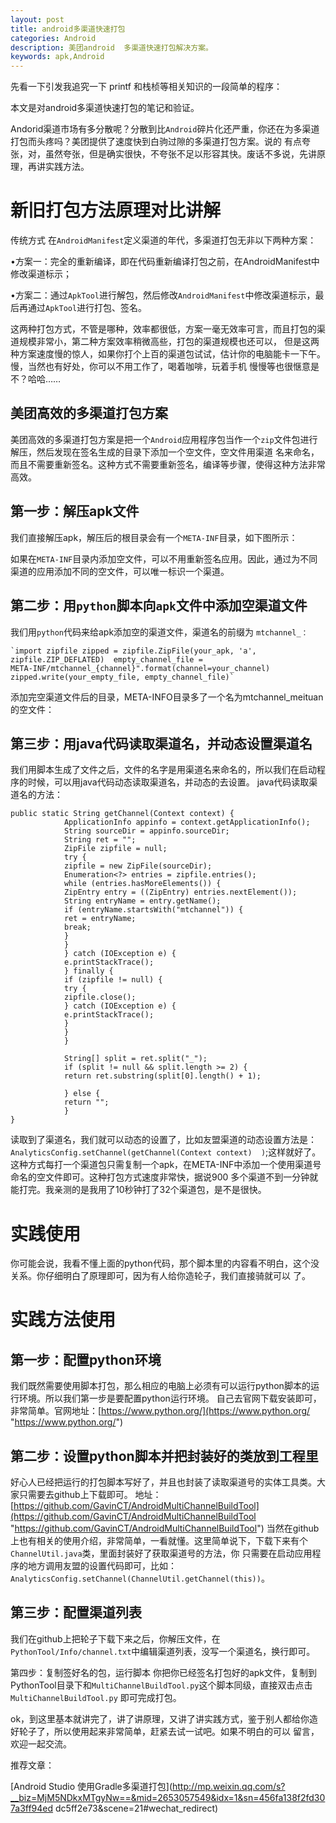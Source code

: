 ```yaml
---
layout: post
title: android多渠道快速打包
categories: Android
description: 美团android  多渠道快速打包解决方案。
keywords: apk,Android
---
```


先看一下引发我追究一下 printf 和栈桢等相关知识的一段简单的程序：

本文是对android多渠道快速打包的笔记和验证。


Andorid渠道市场有多分散呢？分散到比`Android`碎片化还严重，你还在为多渠道打包而头疼吗？美团提供了速度快到白驹过隙的多渠道打包方案。说的
有点夸张，对，虽然夸张，但是确实很快，不夸张不足以形容其快。废话不多说，先讲原理，再讲实践方法。


# 新旧打包方法原理对比讲解 

传统方式
在`AndroidManifest`定义渠道的年代，多渠道打包无非以下两种方案：

•方案一：完全的重新编译，即在代码重新编译打包之前，在AndroidManifest中修改渠道标示；


•方案二：通过`ApkTool`进行解包，然后修改`AndroidManifest`中修改渠道标示，最后再通过`ApkTool`进行打包、签名。


这两种打包方式，不管是哪种，效率都很低，方案一毫无效率可言，而且打包的渠道规模非常小，第二种方案效率稍微高些，打包的渠道规模也还可以，
但是这两种方案速度慢的惊人，如果你打个上百的渠道包试试，估计你的电脑能卡一下午。慢，当然也有好处，你可以不用工作了，喝着咖啡，玩着手机
慢慢等也很惬意是不？哈哈……

## 美团高效的多渠道打包方案 
美团高效的多渠道打包方案是把一个`Android`应用程序包当作一个`zip`文件包进行解压，然后发现在签名生成的目录下添加一个空文件，空文件用渠道
名来命名，而且不需要重新签名。这种方式不需要重新签名，编译等步骤，使得这种方法非常高效。


## 第一步：解压apk文件 
我们直接解压apk，解压后的根目录会有一个`META-INF`目录，如下图所示：




如果在`META-INF`目录内添加空文件，可以不用重新签名应用。因此，通过为不同渠道的应用添加不同的空文件，可以唯一标识一个渠道。


## 第二步：用`python`脚本向`apk`文件中添加空渠道文件 
我们用`python`代码来给apk添加空的渠道文件，渠道名的前缀为    `mtchannel_：`

    
    `import zipfile zipped = zipfile.ZipFile(your_apk, 'a', zipfile.ZIP_DEFLATED)  empty_channel_file = 
    META-INF/mtchannel_{channel}".format(channel=your_channel) zipped.write(your_empty_file, empty_channel_file)`
添加完空渠道文件后的目录，META-INFO目录多了一个名为mtchannel_meituan的空文件：




## 第三步：用java代码读取渠道名，并动态设置渠道名 
我们用脚本生成了文件之后，文件的名字是用渠道名来命名的，所以我们在启动程序的时候，可以用java代码动态读取渠道名，并动态的去设置。
java代码读取渠道名的方法：

    public static String getChannel(Context context) {
	   			ApplicationInfo appinfo = context.getApplicationInfo();
	   			String sourceDir = appinfo.sourceDir;
	    		String ret = "";
	   			ZipFile zipfile = null;
			    try {
			    zipfile = new ZipFile(sourceDir);
			    Enumeration<?> entries = zipfile.entries();
			    while (entries.hasMoreElements()) {
			    ZipEntry entry = ((ZipEntry) entries.nextElement());
			    String entryName = entry.getName();
			    if (entryName.startsWith("mtchannel")) {
			    ret = entryName;
			    break;
			    }
			    }
			    } catch (IOException e) {
			    e.printStackTrace();
			    } finally {
			    if (zipfile != null) {
			    try {
			    zipfile.close();
			    } catch (IOException e) {
			    e.printStackTrace();
			    }
			    }
			    }
			    
			    String[] split = ret.split("_");
			    if (split != null && split.length >= 2) {
			    return ret.substring(split[0].length() + 1);
			    
			    } else {
			    return "";
			    }
    }
读取到了渠道名，我们就可以动态的设置了，比如友盟渠道的动态设置方法是：`AnalyticsConfig.setChannel(getChannel(Context context) 
)`;这样就好了。这种方式每打一个渠道包只需复制一个apk，在META-INF中添加一个使用渠道号命名的空文件即可。这种打包方式速度非常快，据说900
多个渠道不到一分钟就能打完。我亲测的是我用了10秒钟打了32个渠道包，是不是很快。


# 实践使用 
你可能会说，我看不懂上面的python代码，那个脚本里的内容看不明白，这个没关系。你仔细明白了原理即可，因为有人给你造轮子，我们直接骑就可以
了。

# 实践方法使用  

## 第一步：配置python环境 
我们既然需要使用脚本打包，那么相应的电脑上必须有可以运行python脚本的运行环境。所以我们第一步是要配置python运行环境。
自己去官网下载安装即可，非常简单。官网地址：[https://www.python.org/](https://www.python.org/ "https://www.python.org/")


## 第二步：设置python脚本并把封装好的类放到工程里 
好心人已经把运行的打包脚本写好了，并且也封装了读取渠道号的实体工具类。大家只需要去github上下载即可。
地址：[https://github.com/GavinCT/AndroidMultiChannelBuildTool](https://github.com/GavinCT/AndroidMultiChannelBuildTool
"https://github.com/GavinCT/AndroidMultiChannelBuildTool")
当然在github上也有相关的使用介绍，非常简单，一看就懂。这里简单说下，下载下来有个`ChannelUtil.java`类，里面封装好了获取渠道号的方法，你
只需要在启动应用程序的地方调用友盟的设置代码即可，比如：`AnalyticsConfig.setChannel(ChannelUtil.getChannel(this))`。


## 第三步：配置渠道列表 
我们在github上把轮子下载下来之后，你解压文件，在`PythonTool/Info/channel.txt`中编辑渠道列表，没写一个渠道名，换行即可。


第四步：复制签好名的包，运行脚本
你把你已经签名打包好的apk文件，复制到PythonTool目录下和`MultiChannelBuildTool.py`这个脚本同级，直接双击点击`MultiChannelBuildTool.py`
即可完成打包。

ok，到这里基本就讲完了，讲了讲原理，又讲了讲实践方式，鉴于别人都给你造好轮子了，所以使用起来非常简单，赶紧去试一试吧。如果不明白的可以
留言，欢迎一起交流。


推荐文章：

[Android Studio 使用Gradle多渠道打包](http://mp.weixin.qq.com/s?__biz=MjM5NDkxMTgyNw==&mid=2653057549&idx=1&sn=456fa138f2fd307a3ff94ed
dc5ff2e73&scene=21#wechat_redirect)


